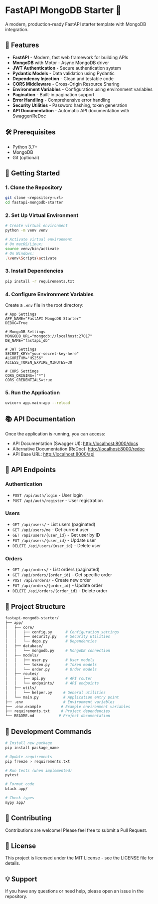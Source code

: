# FastAPI MongoDB Starter 🚀

A modern, production-ready FastAPI starter template with MongoDB integration.

## 🌟 Features

- **FastAPI** - Modern, fast web framework for building APIs
- **MongoDB** with Motor - Async MongoDB driver
- **JWT Authentication** - Secure authentication system
- **Pydantic Models** - Data validation using Pydantic
- **Dependency Injection** - Clean and testable code
- **CORS Middleware** - Cross-Origin Resource Sharing
- **Environment Variables** - Configuration using environment variables
- **Pagination** - Built-in pagination support
- **Error Handling** - Comprehensive error handling
- **Security Utilities** - Password hashing, token generation
- **API Documentation** - Automatic API documentation with Swagger/ReDoc

## 🛠️ Prerequisites

- Python 3.7+
- MongoDB
- Git (optional)

## 🚀 Getting Started

### 1. Clone the Repository

```bash
git clone <repository-url>
cd fastapi-mongodb-starter
```

### 2. Set Up Virtual Environment

```bash
# Create virtual environment
python -m venv venv

# Activate virtual environment
# On macOS/Linux:
source venv/bin/activate
# On Windows:
.\venv\Scripts\activate
```

### 3. Install Dependencies

```bash
pip install -r requirements.txt
```

### 4. Configure Environment Variables

Create a `.env` file in the root directory:

```env
# App Settings
APP_NAME="FastAPI MongoDB Starter"
DEBUG=True

# MongoDB Settings
MONGODB_URL="mongodb://localhost:27017"
DB_NAME="fastapi_db"

# JWT Settings
SECRET_KEY="your-secret-key-here"
ALGORITHM="HS256"
ACCESS_TOKEN_EXPIRE_MINUTES=30

# CORS Settings
CORS_ORIGINS=["*"]
CORS_CREDENTIALS=true
```

### 5. Run the Application

```bash
uvicorn app.main:app --reload
```

## 📚 API Documentation

Once the application is running, you can access:

- API Documentation (Swagger UI): <http://localhost:8000/docs>
- Alternative Documentation (ReDoc): <http://localhost:8000/redoc>
- API Base URL: <http://localhost:8000/api>

## 🔗 API Endpoints

### Authentication

- `POST /api/auth/login` - User login
- `POST /api/auth/register` - User registration

### Users

- `GET /api/users/` - List users (paginated)
- `GET /api/users/me` - Get current user
- `GET /api/users/{user_id}` - Get user by ID
- `PUT /api/users/{user_id}` - Update user
- `DELETE /api/users/{user_id}` - Delete user

### Orders

- `GET /api/orders/` - List orders (paginated)
- `GET /api/orders/{order_id}` - Get specific order
- `POST /api/orders/` - Create new order
- `PUT /api/orders/{order_id}` - Update order
- `DELETE /api/orders/{order_id}` - Delete order

## 📁 Project Structure

```bash
fastapi-mongodb-starter/
├── app/
│   ├── core/
│   │   ├── config.py      # Configuration settings
│   │   ├── security.py    # Security utilities
│   │   └── deps.py        # Dependencies
│   ├── database/
│   │   └── mongodb.py     # MongoDB connection
│   ├── models/
│   │   ├── user.py        # User models
│   │   └── token.py       # Token models
│   │   └── order.py       # Order models
│   ├── routes/
│   │   ├── api.py         # API router
│   │   └── endpoints/     # API endpoints
│   ├── utils/
│   │   └── helper.py     # General utilities
│   └── main.py           # Application entry point
├── .env                  # Environment variables
├── .env.example         # Example environment variables
├── requirements.txt     # Project dependencies
└── README.md           # Project documentation
```

## 🔧 Development Commands

```bash
# Install new package
pip install package_name

# Update requirements
pip freeze > requirements.txt

# Run tests (when implemented)
pytest

# Format code
black app/

# Check types
mypy app/
```

## 🤝 Contributing

Contributions are welcome! Please feel free to submit a Pull Request.

## 📝 License

This project is licensed under the MIT License - see the LICENSE file for details.

## 💡 Support

If you have any questions or need help, please open an issue in the repository.
